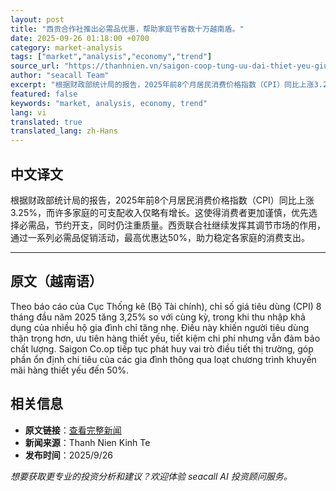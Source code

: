 ```yaml
---
layout: post
title: "西贡合作社推出必需品优惠，帮助家庭节省数十万越南盾。"
date: 2025-09-26 01:18:00 +0700
category: market-analysis
tags: ["market","analysis","economy","trend"]
source_url: "https://thanhnien.vn/saigon-coop-tung-uu-dai-thiet-yeu-giup-ho-gia-dinh-tiet-kiem-hang-tram-nghin-dong-185250925154715708.htm"
author: "seacall Team"
excerpt: "根据财政部统计局的报告，2025年前8个月居民消费价格指数（CPI）同比上涨3.25%，而许多家庭的可支配收入仅略有增长。这使得消费者更加谨慎，优先选择必需品，节约开支，同时仍注重质量。西贡联合社继续发挥其调节市场的作用，通过一系列必需品促销活动，最高优惠达50%，助力稳定各家庭的消费支出。..."
featured: false
keywords: "market, analysis, economy, trend"
lang: vi
translated: true
translated_lang: zh-Hans
---
```


## 中文译文

根据财政部统计局的报告，2025年前8个月居民消费价格指数（CPI）同比上涨3.25%，而许多家庭的可支配收入仅略有增长。这使得消费者更加谨慎，优先选择必需品，节约开支，同时仍注重质量。西贡联合社继续发挥其调节市场的作用，通过一系列必需品促销活动，最高优惠达50%，助力稳定各家庭的消费支出。

---

## 原文（越南语）

Theo b&aacute;o c&aacute;o của Cục Thống k&ecirc; (Bộ T&agrave;i ch&iacute;nh), chỉ số gi&aacute; ti&ecirc;u d&ugrave;ng (CPI) 8 th&aacute;ng đầu năm 2025 tăng 3,25% so với c&ugrave;ng kỳ, trong khi thu nhập khả dụng của nhiều hộ gia đ&igrave;nh chỉ tăng nhẹ. Điều n&agrave;y khiến người ti&ecirc;u d&ugrave;ng thận trọng hơn, ưu ti&ecirc;n h&agrave;ng thiết yếu, tiết kiệm chi ph&iacute; nhưng vẫn đảm bảo chất lượng. Saigon Co.op tiếp tục ph&aacute;t huy vai tr&ograve; điều tiết thị trường, g&oacute;p phần ổn định chi ti&ecirc;u của c&aacute;c gia đ&igrave;nh th&ocirc;ng qua loạt chương tr&igrave;nh khuyến m&atilde;i h&agrave;ng thiết yếu đến 50%.

## 相关信息

- **原文链接**：[查看完整新闻](https://thanhnien.vn/saigon-coop-tung-uu-dai-thiet-yeu-giup-ho-gia-dinh-tiet-kiem-hang-tram-nghin-dong-185250925154715708.htm)
- **新闻来源**：Thanh Nien Kinh Te
- **发布时间**：2025/9/26

*想要获取更专业的投资分析和建议？欢迎体验 seacall AI 投资顾问服务。*